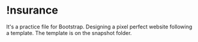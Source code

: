 # !nsurance
It's a practice file for Bootstrap.
Designing a pixel perfect website following a template.
The template is on the snapshot folder.
